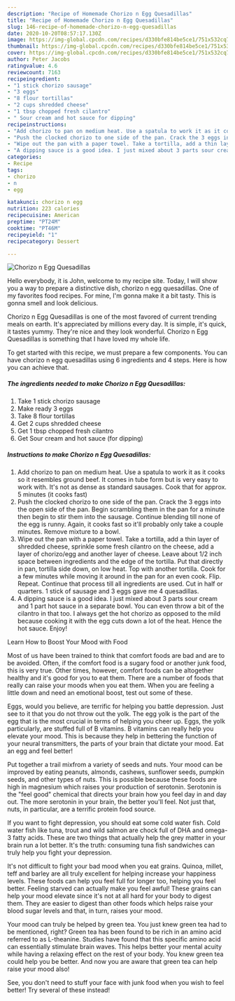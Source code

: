```yaml
---
description: "Recipe of Homemade Chorizo n Egg Quesadillas"
title: "Recipe of Homemade Chorizo n Egg Quesadillas"
slug: 146-recipe-of-homemade-chorizo-n-egg-quesadillas
date: 2020-10-20T08:57:17.130Z
image: https://img-global.cpcdn.com/recipes/d330bfe814be5ce1/751x532cq70/chorizo-n-egg-quesadillas-recipe-main-photo.jpg
thumbnail: https://img-global.cpcdn.com/recipes/d330bfe814be5ce1/751x532cq70/chorizo-n-egg-quesadillas-recipe-main-photo.jpg
cover: https://img-global.cpcdn.com/recipes/d330bfe814be5ce1/751x532cq70/chorizo-n-egg-quesadillas-recipe-main-photo.jpg
author: Peter Jacobs
ratingvalue: 4.6
reviewcount: 7163
recipeingredient:
- "1 stick chorizo sausage"
- "3 eggs"
- "8 flour tortillas"
- "2 cups shredded cheese"
- "1 tbsp chopped fresh cilantro"
- " Sour cream and hot sauce for dipping"
recipeinstructions:
- "Add chorizo to pan on medium heat. Use a spatula to work it as it cooks so it resembles ground beef. It comes in tube form but is very easy to work with. It&#39;s not as dense as standard sausages. Cook that for approx. 5 minutes (it cooks fast)"
- "Push the clocked chorizo to one side of the pan. Crack the 3 eggs into the open side of the pan. Begin scrambling them in the pan for a minute then begin to stir them into the sausage. Continue blending till none of the egg is runny. Again, it cooks fast so it&#39;ll probably only take a couple minutes. Remove mixture to a bowl."
- "Wipe out the pan with a paper towel. Take a tortilla, add a thin layer of shredded cheese, sprinkle some fresh cilantro on the cheese, add a layer of chorizo/egg and another layer of cheese. Leave about 1/2 inch space between ingredients and the edge of the tortilla. Put that directly in pan, tortilla side down, on low heat. Top with another tortilla. Cook for a few minutes while moving it around in the pan for an even cook. Flip. Repeat. Continue that process till all ingredients are used. Cut in half or quarters. 1 stick of sausage and 3 eggs gave me 4 quesadillas."
- "A dipping sauce is a good idea. I just mixed about 3 parts sour cream and 1 part hot sauce in a separate bowl. You can even throw a bit of the cilantro in that too. I always get the hot chorizo as opposed to the mild because cooking it with the egg cuts down a lot of the heat. Hence the hot sauce. Enjoy!"
categories:
- Recipe
tags:
- chorizo
- n
- egg

katakunci: chorizo n egg 
nutrition: 223 calories
recipecuisine: American
preptime: "PT24M"
cooktime: "PT46M"
recipeyield: "1"
recipecategory: Dessert

---
```



![Chorizo n Egg Quesadillas](https://img-global.cpcdn.com/recipes/d330bfe814be5ce1/751x532cq70/chorizo-n-egg-quesadillas-recipe-main-photo.jpg)

Hello everybody, it is John, welcome to my recipe site. Today, I will show you a way to prepare a distinctive dish, chorizo n egg quesadillas. One of my favorites food recipes. For mine, I'm gonna make it a bit tasty. This is gonna smell and look delicious.



Chorizo n Egg Quesadillas is one of the most favored of current trending meals on earth. It's appreciated by millions every day. It is simple, it's quick, it tastes yummy. They're nice and they look wonderful. Chorizo n Egg Quesadillas is something that I have loved my whole life.


To get started with this recipe, we must prepare a few components. You can have chorizo n egg quesadillas using 6 ingredients and 4 steps. Here is how you can achieve that.

<!--inarticleads1-->

##### The ingredients needed to make Chorizo n Egg Quesadillas:

1. Take 1 stick chorizo sausage
1. Make ready 3 eggs
1. Take 8 flour tortillas
1. Get 2 cups shredded cheese
1. Get 1 tbsp chopped fresh cilantro
1. Get  Sour cream and hot sauce (for dipping)




<!--inarticleads2-->

##### Instructions to make Chorizo n Egg Quesadillas:

1. Add chorizo to pan on medium heat. Use a spatula to work it as it cooks so it resembles ground beef. It comes in tube form but is very easy to work with. It&#39;s not as dense as standard sausages. Cook that for approx. 5 minutes (it cooks fast)
1. Push the clocked chorizo to one side of the pan. Crack the 3 eggs into the open side of the pan. Begin scrambling them in the pan for a minute then begin to stir them into the sausage. Continue blending till none of the egg is runny. Again, it cooks fast so it&#39;ll probably only take a couple minutes. Remove mixture to a bowl.
1. Wipe out the pan with a paper towel. Take a tortilla, add a thin layer of shredded cheese, sprinkle some fresh cilantro on the cheese, add a layer of chorizo/egg and another layer of cheese. Leave about 1/2 inch space between ingredients and the edge of the tortilla. Put that directly in pan, tortilla side down, on low heat. Top with another tortilla. Cook for a few minutes while moving it around in the pan for an even cook. Flip. Repeat. Continue that process till all ingredients are used. Cut in half or quarters. 1 stick of sausage and 3 eggs gave me 4 quesadillas.
1. A dipping sauce is a good idea. I just mixed about 3 parts sour cream and 1 part hot sauce in a separate bowl. You can even throw a bit of the cilantro in that too. I always get the hot chorizo as opposed to the mild because cooking it with the egg cuts down a lot of the heat. Hence the hot sauce. Enjoy!




Learn How to Boost Your Mood with Food


Most of us have been trained to think that comfort foods are bad and are to be avoided. Often, if the comfort food is a sugary food or another junk food, this is very true. Other times, however, comfort foods can be altogether healthy and it's good for you to eat them. There are a number of foods that really can raise your moods when you eat them. When you are feeling a little down and need an emotional boost, test out some of these.

Eggs, would you believe, are terrific for helping you battle depression. Just see to it that you do not throw out the yolk. The egg yolk is the part of the egg that is the most crucial in terms of helping you cheer up. Eggs, the yolk particularly, are stuffed full of B vitamins. B vitamins can really help you elevate your mood. This is because they help in bettering the function of your neural transmitters, the parts of your brain that dictate your mood. Eat an egg and feel better!

Put together a trail mixfrom a variety of seeds and nuts. Your mood can be improved by eating peanuts, almonds, cashews, sunflower seeds, pumpkin seeds, and other types of nuts. This is possible because these foods are high in magnesium which raises your production of serotonin. Serotonin is the "feel good" chemical that directs your brain how you feel day in and day out. The more serotonin in your brain, the better you'll feel. Not just that, nuts, in particular, are a terrific protein food source.

If you want to fight depression, you should eat some cold water fish. Cold water fish like tuna, trout and wild salmon are chock full of DHA and omega-3 fatty acids. These are two things that actually help the grey matter in your brain run a lot better. It's the truth: consuming tuna fish sandwiches can truly help you fight your depression. 

It's not difficult to fight your bad mood when you eat grains. Quinoa, millet, teff and barley are all truly excellent for helping increase your happiness levels. These foods can help you feel full for longer too, helping you feel better. Feeling starved can actually make you feel awful! These grains can help your mood elevate since it's not at all hard for your body to digest them. They are easier to digest than other foods which helps raise your blood sugar levels and that, in turn, raises your mood.

Your mood can truly be helped by green tea. You just knew green tea had to be mentioned, right? Green tea has been found to be rich in an amino acid referred to as L-theanine. Studies have found that this specific amino acid can essentially stimulate brain waves. This helps better your mental acuity while having a relaxing effect on the rest of your body. You knew green tea could help you be better. And now you are aware that green tea can help raise your mood also!

See, you don't need to stuff your face with junk food when you wish to feel better! Try several of these instead!

